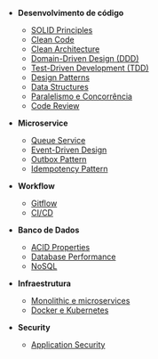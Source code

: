 + **Desenvolvimento de código**
  - [SOLID Principles](code-development/solid-principles)
  - [Clean Code](code-development/clean-code)
  - [Clean Architecture](code-development/clean-architecture)
  - [Domain-Driven Design (DDD)](code-development/ddd)
  - [Test-Driven Development (TDD)](code-development/tdd)
  - [Design Patterns](code-development/design-patterns)
  - [Data Structures](code-development/data-structures)
  - [Paralelismo e Concorrência](code-development/parallelism-concurrency)
  - [Code Review](code-development/code-review)

+ **Microservice**
  - [Queue Service](microservice/queue-service)
  - [Event-Driven Design](microservice/event-driven-design)
  - [Outbox Pattern](microservice/outbox-pattern)
  - [Idempotency Pattern](microservice/idempotency-pattern)

+ **Workflow**
  - [Gitflow](workflow/gitflow)
  - [CI/CD](workflow/ci-cd)

+ **Banco de Dados**
  - [ACID Properties](database/acid-properties)
  - [Database Performance](database/database-performance)
  - [NoSQL](database/nosql)

+ **Infraestrutura**
  - [Monolithic e microservices](infraestructure/monolithic-microservices)
  - [Docker e Kubernetes](infraestructure/docker-kubernetes)

+ **Security**
  - [Application Security](security/application-security)
